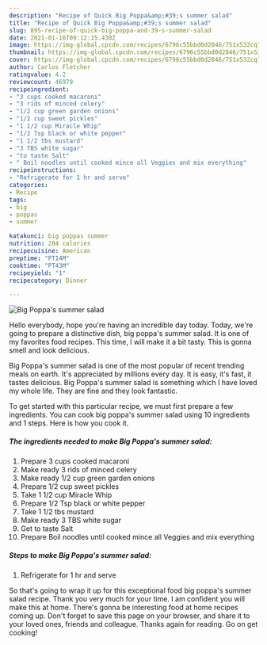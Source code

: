```yaml
---
description: "Recipe of Quick Big Poppa&amp;#39;s summer salad"
title: "Recipe of Quick Big Poppa&amp;#39;s summer salad"
slug: 895-recipe-of-quick-big-poppa-and-39-s-summer-salad
date: 2021-01-16T09:12:15.430Z
image: https://img-global.cpcdn.com/recipes/6796c55bbd0d2846/751x532cq70/big-poppas-summer-salad-recipe-main-photo.jpg
thumbnail: https://img-global.cpcdn.com/recipes/6796c55bbd0d2846/751x532cq70/big-poppas-summer-salad-recipe-main-photo.jpg
cover: https://img-global.cpcdn.com/recipes/6796c55bbd0d2846/751x532cq70/big-poppas-summer-salad-recipe-main-photo.jpg
author: Carlos Fletcher
ratingvalue: 4.2
reviewcount: 46979
recipeingredient:
- "3 cups cooked macaroni"
- "3 rids of minced celery"
- "1/2 cup green garden onions"
- "1/2 cup sweet pickles"
- "1 1/2 cup Miracle Whip"
- "1/2 Tsp black or white pepper"
- "1 1/2 tbs mustard"
- "3 TBS white sugar"
- "to taste Salt"
- " Boil noodles until cooked mince all Veggies and mix everything"
recipeinstructions:
- "Refrigerate for 1 hr and serve"
categories:
- Recipe
tags:
- big
- poppas
- summer

katakunci: big poppas summer 
nutrition: 284 calories
recipecuisine: American
preptime: "PT14M"
cooktime: "PT43M"
recipeyield: "1"
recipecategory: Dinner

---
```



![Big Poppa&#39;s summer salad](https://img-global.cpcdn.com/recipes/6796c55bbd0d2846/751x532cq70/big-poppas-summer-salad-recipe-main-photo.jpg)

Hello everybody, hope you're having an incredible day today. Today, we're going to prepare a distinctive dish, big poppa&#39;s summer salad. It is one of my favorites food recipes. This time, I will make it a bit tasty. This is gonna smell and look delicious.



Big Poppa&#39;s summer salad is one of the most popular of recent trending meals on earth. It's appreciated by millions every day. It is easy, it's fast, it tastes delicious. Big Poppa&#39;s summer salad is something which I have loved my whole life. They are fine and they look fantastic.


To get started with this particular recipe, we must first prepare a few ingredients. You can cook big poppa&#39;s summer salad using 10 ingredients and 1 steps. Here is how you cook it.

<!--inarticleads1-->

##### The ingredients needed to make Big Poppa&#39;s summer salad:

1. Prepare 3 cups cooked macaroni
1. Make ready 3 rids of minced celery
1. Make ready 1/2 cup green garden onions
1. Prepare 1/2 cup sweet pickles
1. Take 1 1/2 cup Miracle Whip
1. Prepare 1/2 Tsp black or white pepper
1. Take 1 1/2 tbs mustard
1. Make ready 3 TBS white sugar
1. Get to taste Salt
1. Prepare  Boil noodles until cooked mince all Veggies and mix everything




<!--inarticleads2-->

##### Steps to make Big Poppa&#39;s summer salad:

1. Refrigerate for 1 hr and serve




So that's going to wrap it up for this exceptional food big poppa&#39;s summer salad recipe. Thank you very much for your time. I am confident you will make this at home. There's gonna be interesting food at home recipes coming up. Don't forget to save this page on your browser, and share it to your loved ones, friends and colleague. Thanks again for reading. Go on get cooking!
